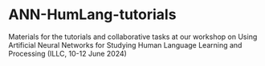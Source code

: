 # ANN-HumLang-tutorials
Materials for the tutorials and collaborative tasks at our workshop on Using Artificial Neural Networks for Studying Human Language Learning and Processing (ILLC, 10-12 June 2024)

